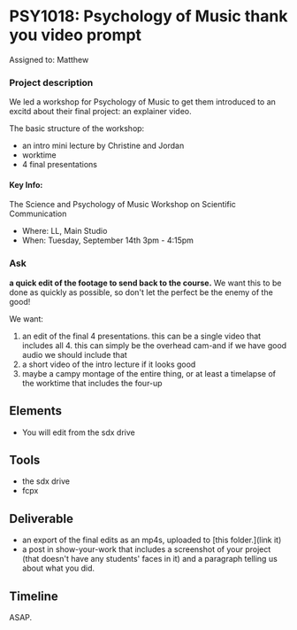# PSY1018: Psychology of Music thank you video prompt

Assigned to: Matthew

### Project description
We led a workshop for Psychology of Music to get them introduced to an excitd about their final project: an explainer video. 

The basic structure of the workshop:
* an intro mini lecture by Christine and Jordan
* worktime
* 4 final presentations

#### Key Info: 
The Science and Psychology of Music
Workshop on Scientific Communication
* Where: LL, Main Studio
* When: Tuesday, September 14th 3pm - 4:15pm

### Ask
**a quick edit of the footage to send back to the course.** We want this to be done as quickly as possible, so don't let the perfect be the enemy of the good!

We want:
1. an edit of the final 4 presentations. this can be a single video that includes all 4. this can simply be the overhead cam-and if we have good audio we should include that
2. a short video of the intro lecture if it looks good
3. maybe a campy montage  of the entire thing, or at least a timelapse of the worktime that includes the four-up


## Elements
* You will edit from the sdx drive


 
## Tools
* the sdx drive
* fcpx

## Deliverable
* an export of the final edits as an mp4s, uploaded to [this folder.](link it)
* a post in show-your-work that includes a screenshot of your project (that doesn't have any students' faces in it) and a paragraph telling us about what you did. 
## Timeline
ASAP.
